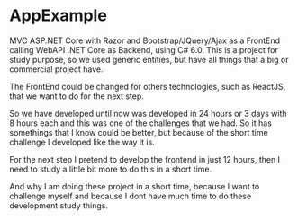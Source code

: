 # AppExample
 MVC ASP.NET Core with Razor and Bootstrap/JQuery/Ajax as a FrontEnd calling WebAPI .NET Core as Backend, using C# 6.0.
 This is a project for study purpose, so we used generic entities, but have all things that a big or commercial project have.

The FrontEnd could be changed for others technologies, such as ReactJS, that we want to do for the next step. 

So we have developed until now was developed in 24 hours or 3 days with 8 hours each and this was one of the challenges that we had. So it has somethings that I know could be better, but because of the short time challenge I developed like the way it is.

For the next step I pretend to develop the frontend in just 12 hours, then I need to study a little bit more to do this in a short time.

And why I am doing these project in a short time, because I want to challenge myself and because I dont have much time to do these development study things.
